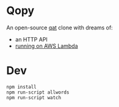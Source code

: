 # Qopy

An open-source [qat](http://www.quinapalus.com/qat.html) clone with dreams of:

 * an HTTP API
 * [running on AWS Lambda](https://wgwxsz3cld.execute-api.us-east-1.amazonaws.com/test/qopy?q=/triangle)

# Dev

```
npm install
npm run-script allwords
npm run-script watch
```
